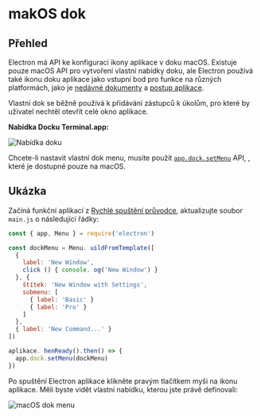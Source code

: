 # makOS dok

## Přehled

Electron má API ke konfiguraci ikony aplikace v doku macOS. Existuje pouze macOS API pro vytvoření vlastní nabídky doku, ale Electron používá také ikonu doku aplikace jako vstupní bod pro funkce na různých platformách, jako je [nedávné dokumenty](./recent-documents.md) a [postup aplikace](./progress-bar.md).

Vlastní dok se běžně používá k přidávání zástupců k úkolům, pro které by uživatel nechtěl otevřít celé okno aplikace.

__Nabídka Docku Terminal.app:__

![Nabídka doku](https://cloud.githubusercontent.com/assets/639601/5069962/6032658a-6e9c-11e4-9953-aa84006bdfff.png)

Chcete-li nastavit vlastní dok menu, musíte použít [`app.dock.setMenu`](../api/dock.md#docksetmenumenu-macos) API, , které je dostupné pouze na macOS.

## Ukázka

Začíná funkční aplikací z [Rychlé spuštění průvodce](quick-start.md), aktualizujte soubor `main.js` o následující řádky:

```javascript fiddle='docs/fiddles/features/macos-dock-menu'
const { app, Menu } = require('electron')

const dockMenu = Menu. uildFromTemplate([
  {
    label: 'New Window',
    click () { console. og('New Window') }
  }, {
    štítek: 'New Window with Settings',
    submenu: [
      { label: 'Basic' }
      { label: 'Pro' }
    ]
  },
  { label: 'New Command...' }
])

aplikace. henReady().then() => {
  app.dock.setMenu(dockMenu)
})
```

Po spuštění Electron aplikace klikněte pravým tlačítkem myši na ikonu aplikace. Měli byste vidět vlastní nabídku, kterou jste právě definovali:

![macOS dok menu](../images/macos-dock-menu.png)
